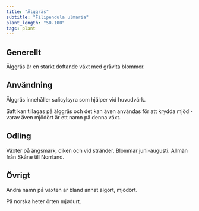 ```yaml
---
title: "Älggräs"
subtitle: "Filipendula ulmaria"
plant_length: "50-100"
tags: plant
---
```


## Generellt

Älggräs är en starkt doftande växt med gråvita blommor.

## Användning

Älggräs innehåller salicylsyra som hjälper vid huvudvärk.

Saft kan tillagas på älggräs och det kan även användas för att krydda mjöd - varav även mjödört är ett namn på denna växt.

## Odling

Växter på ängsmark, diken och vid stränder. Blommar juni-augusti. Allmän från Skåne till Norrland.

## Övrigt

Andra namn på växten är bland annat älgört, mjödört.

På norska heter örten mjødurt.